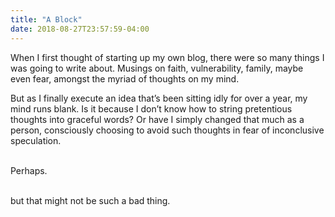 ```yaml
---
title: "A Block"
date: 2018-08-27T23:57:59-04:00
---
```


<p>
When I first thought of starting up my own blog, there were so many things I was going to write about. Musings on faith, vulnerability, family, maybe even fear, amongst the myriad of thoughts on my mind.
</p>

<p>
But as I finally execute an idea that’s been sitting idly for over a year, my mind runs blank. Is it because I don’t know how to string pretentious thoughts into graceful words? Or have I simply changed that much as a person, consciously choosing to avoid such thoughts in fear of inconclusive speculation. <br> <br>
</p>

<p>
Perhaps. <br> <br>
</p>

but that might not
be such a bad thing.
